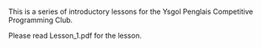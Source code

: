 This is a series of introductory lessons for the Ysgol Penglais Competitive Programming Club.

Please read Lesson_1.pdf for the lesson.
